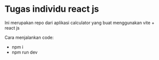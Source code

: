 # Tugas individu react js

Ini merupakan repo dari aplikasi calculator yang buat menggunakan vite + react js

Cara menjalankan code:
- npm i
- npm run dev

